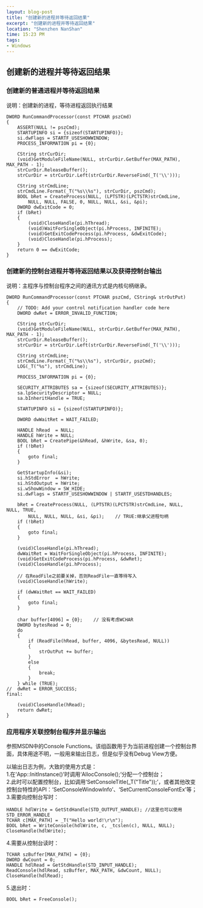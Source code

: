 ```yaml
---
layout: blog-post
title: "创建新的进程并等待返回结果"
excerpt: "创建新的进程并等待返回结果"
location: "Shenzhen NanShan"
time: 15:23 PM
tags:
- Windows
---
```


## 创建新的进程并等待返回结果 ##

### 创建新的普通进程并等待返回结果 ###

说明：创建新的进程，等待进程返回执行结果

	DWORD RunCommandProcessor(const PTCHAR pszCmd)
	{
		ASSERT(NULL != pszCmd);
		STARTUPINFO si = {sizeof(STARTUPINFO)};
		si.dwFlags = STARTF_USESHOWWINDOW;
		PROCESS_INFORMATION pi = {0};

		CString strCurDir;
		(void)GetModuleFileName(NULL, strCurDir.GetBuffer(MAX_PATH), MAX_PATH - 1);
		strCurDir.ReleaseBuffer();
		strCurDir = strCurDir.Left(strCurDir.ReverseFind(_T('\\')));

		CString strCmdLine;
		strCmdLine.Format(_T("%s\\%s"), strCurDir, pszCmd);
		BOOL bRet = CreateProcess(NULL, (LPTSTR)(LPCTSTR)strCmdLine,
			NULL, NULL, FALSE, 0, NULL, NULL, &si, &pi);
		DWORD dwExitCode = 0;
		if (bRet)
		{
			(void)CloseHandle(pi.hThread);
			(void)WaitForSingleObject(pi.hProcess, INFINITE);
			(void)GetExitCodeProcess(pi.hProcess, &dwExitCode);
			(void)CloseHandle(pi.hProcess);
		}
		return 0 == dwExitCode;
	}

### 创建新的控制台进程并等待返回结果以及获得控制台输出 ###

说明：主程序与控制台程序之间的通讯方式是内核句柄继承。

	DWORD RunCommandProcessor(const PTCHAR pszCmd, CString& strOutPut)
	{
		// TODO: Add your control notification handler code here
		DWORD dwRet = ERROR_INVALID_FUNCTION;

		CString strCurDir;
		(void)GetModuleFileName(NULL, strCurDir.GetBuffer(MAX_PATH), MAX_PATH - 1);
		strCurDir.ReleaseBuffer();
		strCurDir = strCurDir.Left(strCurDir.ReverseFind(_T('\\')));

		CString strCmdLine;
		strCmdLine.Format(_T("%s\\%s"), strCurDir, pszCmd);
		LOG(_T("%s"), strCmdLine);

		PROCESS_INFORMATION pi = {0};

		SECURITY_ATTRIBUTES sa = {sizeof(SECURITY_ATTRIBUTES)};
		sa.lpSecurityDescriptor = NULL;
		sa.bInheritHandle = TRUE;

		STARTUPINFO si = {sizeof(STARTUPINFO)};
		
		DWORD dwWaitRet = WAIT_FAILED;

		HANDLE hRead  = NULL;
		HANDLE hWrite = NULL;
		BOOL bRet = CreatePipe(&hRead, &hWrite, &sa, 0);
		if (!bRet)
		{
			goto final;
		}

		GetStartupInfo(&si);
		si.hStdError  = hWrite;
		si.hStdOutput = hWrite;
		si.wShowWindow = SW_HIDE;
		si.dwFlags = STARTF_USESHOWWINDOW | STARTF_USESTDHANDLES;
		
		bRet = CreateProcess(NULL, (LPTSTR)(LPCTSTR)strCmdLine, NULL, NULL, TRUE, 
			NULL, NULL, NULL, &si, &pi);	// TRUE:继承父进程句柄
		if (!bRet)
		{
			goto final;
		}

		(void)CloseHandle(pi.hThread);
		dwWaitRet = WaitForSingleObject(pi.hProcess, INFINITE);
		(void)GetExitCodeProcess(pi.hProcess, &dwRet);
		(void)CloseHandle(pi.hProcess);

		// 在ReadFile之前要关掉，否则ReadFile一直等待写入
		(void)CloseHandle(hWrite);

		if (dwWaitRet == WAIT_FAILED)
		{
			goto final;
		}
		
		char buffer[4096] = {0};	// 没有考虑WCHAR
		DWORD bytesRead = 0;
		do 
		{
			if (ReadFile(hRead, buffer, 4096, &bytesRead, NULL))
			{
				strOutPut += buffer;
			}
			else
			{
				break;
			}
		} while (TRUE);
	//	dwRet = ERROR_SUCCESS;
	final:
		
		(void)CloseHandle(hRead);
		return dwRet;
	}

### 应用程序关联控制台程序并显示输出 ###

参照MSDN中的Console Functions。该组函数用于为当前进程创建一个控制台界面，具体用途不明，一般用来输出日志，但是似乎没有Debug View方便。

以输出日志为例，大致的使用方式是：    
1.在‘App::InitInstance()’时调用‘AllocConsole();’分配一个控制台；   
2.此时可以配置控制台，比如调用‘SetConsoleTitle(_T("Title"));’，或者其他改变控制台特性的API：‘SetConsoleWindowInfo’、‘SetCurrentConsoleFontEx’等；    
3.需要向控制台写时：    

	HANDLE hdlWrite = GetStdHandle(STD_OUTPUT_HANDLE); //这里也可以使用STD_ERROR_HANDLE
	TCHAR c[MAX_PATH] = _T("Hello world!\r\n");
	BOOL bRet = WriteConsole(hdlWrite, c, _tcslen(c), NULL, NULL);
	CloseHandle(hdlWrite);
	
4.需要从控制台读时：  
  
	TCHAR szBuffer[MAX_PATH] = {0};
	DWORD dwCount = 0;
	HANDLE hdlRead = GetStdHandle(STD_INPUT_HANDLE);
	ReadConsole(hdlRead, szBuffer, MAX_PATH, &dwCount, NULL);
	CloseHandle(hdlRead);
	
5.退出时：    

	BOOL bRet = FreeConsole();

	